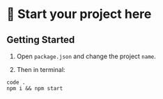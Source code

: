 # 🎯  Start your project here

## Getting Started

1. Open `package.json` and change the project `name`.

2. Then in terminal:

```
code .
npm i && npm start
```